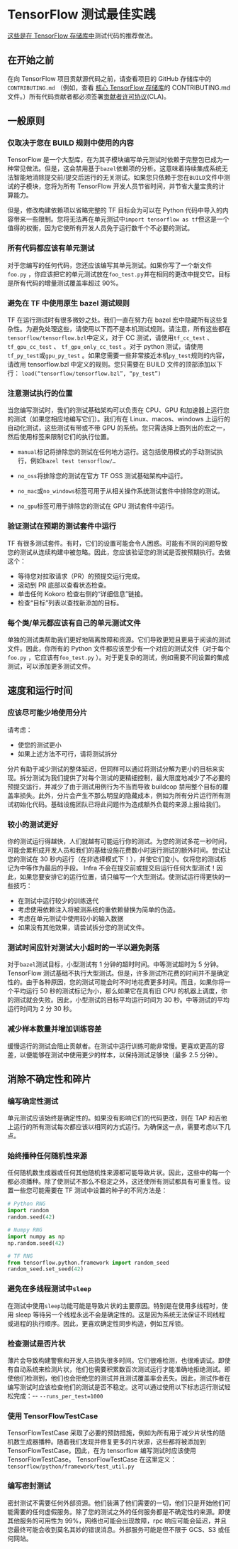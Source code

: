 # TensorFlow 测试最佳实践

[这些是在 TensorFlow 存储库中](https://github.com/tensorflow/tensorflow)测试代码的推荐做法。

## 在开始之前

在向 TensorFlow 项目贡献源代码之前，请查看项目的 GitHub 存储库中的`CONTRIBUTING.md` （例如，查看 [核心 TensorFlow 存储库](https://github.com/tensorflow/tensorflow/blob/master/CONTRIBUTING.md)的 CONTRIBUTING.md 文件。）所有代码贡献者都必须签署[贡献者许可协议](https://cla.developers.google.com/clas)(CLA)。

## 一般原则

### 仅取决于您在 BUILD 规则中使用的内容

TensorFlow 是一个大型库，在为其子模块编写单元测试时依赖于完整包已成为一种常见做法。但是，这会禁用基于`bazel`依赖项的分析。这意味着持续集成系统无法智能地消除提交前/提交后运行的无关测试。如果您只依赖于您在`BUILD`文件中测试的子模块，您将为所有 TensorFlow 开发人员节省时间，并节省大量宝贵的计算能力。

但是，修改构建依赖项以省略完整的 TF 目标会为可以在 Python 代码中导入的内容带来一些限制。您将无法再在单元测试中`import tensorflow as tf`但这是一个值得的权衡，因为它使所有开发人员免于运行数千个不必要的测试。

### 所有代码都应该有单元测试

对于您编写的任何代码，您还应该编写其单元测试。如果你写了一个新文件`foo.py` ，你应该把它的单元测试放在`foo_test.py`并在相同的更改中提交它。目标是所有代码的增量测试覆盖率超过 90%。

### 避免在 TF 中使用原生 bazel 测试规则

TF 在运行测试时有很多微妙之处。我们一直在努力在 bazel 宏中隐藏所有这些复杂性。为避免处理这些，请使用以下而不是本机测试规则。请注意，所有这些都在`tensorflow/tensorflow.bzl`中定义，对于 CC 测试，请使用`tf_cc_test` 、 `tf_gpu_cc_test` 、 `tf_gpu_only_cc_test` 。对于 python 测试，请使用`tf_py_test`或`gpu_py_test` 。如果您需要一些非常接近本机`py_test`规则的内容，请改用 tensorflow.bzl 中定义的规则。您只需要在 BUILD 文件的顶部添加以下行： `load(“tensorflow/tensorflow.bzl”, “py_test”)`

### 注意测试执行的位置

当您编写测试时，我们的测试基础架构可以负责在 CPU、GPU 和加速器上运行您的测试（如果您相应地编写它们）。我们有在 Linux、macos、windows 上运行的自动化测试，这些测试有带或不带 GPU 的系统。您只需选择上面列出的宏之一，然后使用标签来限制它们的执行位置。

- `manual`标记将排除您的测试在任何地方运行。这包括使用模式的手动测试执行，例如`bazel test tensorflow/…`

- `no_oss`将排除您的测试在官方 TF OSS 测试基础架构中运行。

- `no_mac`或`no_windows`标签可用于从相关操作系统测试套件中排除您的测试。

- `no_gpu`标签可用于排除您的测试在 GPU 测试套件中运行。

### 验证测试在预期的测试套件中运行

TF 有很多测试套件。有时，它们的设置可能会令人困惑。可能有不同的问题导致您的测试从连续构建中被忽略。因此，您应该验证您的测试是否按预期执行。去做这个：

- 等待您对拉取请求（PR）的预提交运行完成。
- 滚动到 PR 底部以查看状态检查。
- 单击任何 Kokoro 检查右侧的“详细信息”链接。
- 检查“目标”列表以查找新添加的目标。

### 每个类/单元都应该有自己的单元测试文件

单独的测试类帮助我们更好地隔离故障和资源。它们导致更短且更易于阅读的测试文件。因此，你所有的 Python 文件都应该至少有一个对应的测试文件（对于每个`foo.py` ，它应该有`foo_test.py` ）。对于更复杂的测试，例如需要不同设置的集成测试，可以添加更多测试文件。

## 速度和运行时间

### 应该尽可能少地使用分片

请考虑：

- 使您的测试更小
- 如果上述方法不可行，请将测试拆分

分片有助于减少测试的整体延迟，但同样可以通过将测试分解为更小的目标来实现。拆分测试为我们提供了对每个测试的更精细控制，最大限度地减少了不必要的预提交运行，并减少了由于测试用例行为不当而导致 buildcop 禁用整个目标的覆盖率损失。此外，分片会产生不那么明显的隐藏成本，例如为所有分片运行所有测试初始化代码。基础设施团队已将此问题作为造成额外负载的来源上报给我们。

### 较小的测试更好

你的测试运行得越快，人们就越有可能运行你的测试。为您的测试多花一秒时间，可能会累积成开发人员和我们的基础设施花费数小时运行测试的额外时间。尝试让您的测试在 30 秒内运行（在非选择模式下！），并使它们变小。仅将您的测试标记为中等作为最后的手段。 Infra 不会在提交前或提交后运行任何大型测试！因此，如果您要安排它的运行位置，请只编写一个大型测试。使测试运行得更快的一些技巧：

- 在测试中运行较少的训练迭代
- 考虑使用依赖注入将被测系统的重依赖替换为简单的伪造。
- 考虑在单元测试中使用较小的输入数据
- 如果没有其他效果，请尝试拆分您的测试文件。

### 测试时间应针对测试大小超时的一半以避免剥落

对于`bazel`测试目标，小型测试有 1 分钟的超时时间。中等测试超时为 5 分钟。 TensorFlow 测试基础不执行大型测试。但是，许多测试所花费的时间并不是确定性的。由于各种原因，您的测试可能会时不时地花费更多时间。而且，如果你将一个平均运行 50 秒的测试标记为小，那么如果它在具有旧 CPU 的机器上调度，你的测试就会失败。因此，小型测试的目标平均运行时间为 30 秒。中等测试的平均运行时间为 2 分 30 秒。

### 减少样本数量并增加训练容差

缓慢运行的测试会阻止贡献者。在测试中运行训练可能非常慢。更喜欢更高的容差，以便能够在测试中使用更少的样本，以保持测试足够快（最多 2.5 分钟）。

## 消除不确定性和碎片

### 编写确定性测试

单元测试应该始终是确定性的。如果没有影响它们的代码更改，则在 TAP 和吉他上运行的所有测试每次都应该以相同的方式运行。为确保这一点，需要考虑以下几点。

### 始终播种任何随机性来源

任何随机数生成器或任何其他随机性来源都可能导致片状。因此，这些中的每一个都必须播种。除了使测试不那么不稳定之外，这还使所有测试都具有可重复性。设置一些您可能需要在 TF 测试中设置的种子的不同方法是：

```python
# Python RNG
import random
random.seed(42)

# Numpy RNG
import numpy as np
np.random.seed(42)

# TF RNG
from tensorflow.python.framework import random_seed
random_seed.set_seed(42)
```

### 避免在多线程测试中`sleep`

在测试中使用`sleep`功能可能是导致片状的主要原因。特别是在使用多线程时，使用 sleep 等待另一个线程永远不会是确定性的。这是因为系统无法保证不同线程或进程的执行顺序。因此，更喜欢确定性同步构造，例如互斥锁。

### 检查测试是否片状

薄片会导致构建警察和开发人员损失很多时间。它们很难检测，也很难调试。即使有自动系统来检测片状，他们也需要积累数百次测试运行才能准确地拒绝测试。即使他们检测到，他们也会拒绝您的测试并且测试覆盖率会丢失。因此，测试作者在编写测试时应该检查他们的测试是否不稳定。这可以通过使用以下标志运行测试轻松完成：-- `--runs_per_test=1000`

### 使用 TensorFlowTestCase

TensorFlowTestCase 采取了必要的预防措施，例如为所有用于减少片状性的随机数生成器播种。随着我们发现并修复更多的片状源，这些都将被添加到 TensorFlowTestCase。因此，在为 tensorflow 编写测试时应该使用 TensorFlowTestCase。 TensorFlowTestCase 在这里定义： `tensorflow/python/framework/test_util.py`

### 编写密封测试

密封测试不需要任何外部资源。他们装满了他们需要的一切，他们只是开始他们可能需要的任何虚假服务。除了您的测试之外的任何服务都是不确定性的来源。即使其他服务的可用性为 99%，网络也可能会出现故障，rpc 响应可能会延迟，并且您最终可能会收到莫名其妙的错误消息。外部服务可能是但不限于 GCS、S3 或任何网站。
